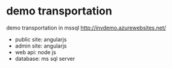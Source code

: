 # demo transportation 
demo transportation in mssql
http://invdemo.azurewebsites.net/
- public site: angularjs
- admin site: angularjs
- web api: node js
- database: ms sql server
